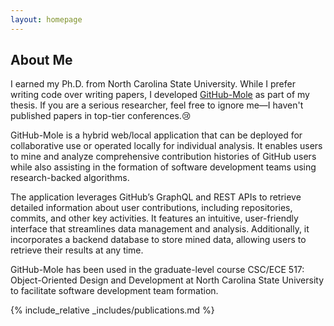```yaml
---
layout: homepage
---
```


## About Me

I earned my Ph.D. from North Carolina State University. While I prefer writing code over writing papers, I developed [GitHub-Mole](https://jialinc.github.io/GitHubMole/) as part of my thesis. If you are a serious researcher, feel free to ignore me—I haven't published papers in top-tier conferences.😢

GitHub-Mole is a hybrid web/local application that can be deployed for collaborative use or operated locally for individual analysis. It enables users to mine and analyze comprehensive contribution histories of GitHub users while also assisting in the formation of software development teams using research-backed algorithms.

The application leverages GitHub’s GraphQL and REST APIs to retrieve detailed information about user contributions, including repositories, commits, and other key activities. It features an intuitive, user-friendly interface that streamlines data management and analysis. Additionally, it incorporates a backend database to store mined data, allowing users to retrieve their results at any time.

GitHub-Mole has been used in the graduate-level course CSC/ECE 517: Object-Oriented Design and Development at North Carolina State University to facilitate software development team formation.

<!-- ## Research Interests

- **Software Engineering:** image recognition, image generation, video captioning
- **Data Science:** meta-learning, incremental learning, transfer learning -->

{% include_relative _includes/publications.md %}

<!-- {% include_relative _includes/services.md %} -->
